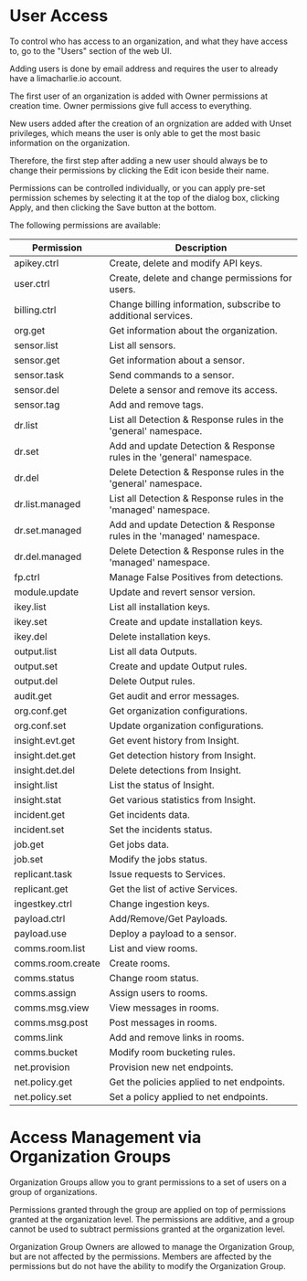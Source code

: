 # User Access

To control who has access to an organization, and what they have access to, go
to the "Users" section of the web UI.

Adding users is done by email address and requires the user to already have
a limacharlie.io account.

The first user of an organization is added with Owner permissions at creation time.
Owner permissions give full access to everything.

New users added after the creation of an orgnization are added with Unset privileges,
which means the user is only able to get the most basic information on the organization.

Therefore, the first step after adding a new user should always be to change their
permissions by clicking the Edit icon beside their name.

Permissions can be controlled individually, or you can apply pre-set permission
schemes by selecting it at the top of the dialog box, clicking Apply, and then
clicking the Save button at the bottom.

The following permissions are available:

| Permission        | Description                                                          
| ----------------- | ---------------------------------------------------------------------
| apikey.ctrl       | Create, delete and modify API keys.                                  
| user.ctrl         | Create, delete and change permissions for users.                     
| billing.ctrl      | Change billing information, subscribe to additional services.        
| org.get           | Get information about the organization.                              
| sensor.list       | List all sensors.                                                    
| sensor.get        | Get information about a sensor.                                      
| sensor.task       | Send commands to a sensor.                                           
| sensor.del        | Delete a sensor and remove its access.                               
| sensor.tag        | Add and remove tags.                                                 
| dr.list           | List all Detection & Response rules in the 'general' namespace.      
| dr.set            | Add and update Detection & Response rules in the 'general' namespace.
| dr.del            | Delete Detection & Response rules in the 'general' namespace.        
| dr.list.managed   | List all Detection & Response rules in the 'managed' namespace.      
| dr.set.managed    | Add and update Detection & Response rules in the 'managed' namespace.
| dr.del.managed    | Delete Detection & Response rules in the 'managed' namespace.        
| fp.ctrl           | Manage False Positives from detections.                              
| module.update     | Update and revert sensor version.                                    
| ikey.list         | List all installation keys.                                          
| ikey.set          | Create and update installation keys.                                 
| ikey.del          | Delete installation keys.                                            
| output.list       | List all data Outputs.                                               
| output.set        | Create and update Output rules.                                      
| output.del        | Delete Output rules.                                                 
| audit.get         | Get audit and error messages.                                        
| org.conf.get      | Get organization configurations.                                     
| org.conf.set      | Update organization configurations.                                  
| insight.evt.get   | Get event history from Insight.                                      
| insight.det.get   | Get detection history from Insight.                                  
| insight.det.del   | Delete detections from Insight.                                      
| insight.list      | List the status of Insight.                                          
| insight.stat      | Get various statistics from Insight.                                 
| incident.get      | Get incidents data.                                                  
| incident.set      | Set the incidents status.                                            
| job.get           | Get jobs data.                                                       
| job.set           | Modify the jobs status.                                              
| replicant.task    | Issue requests to Services.                                          
| replicant.get     | Get the list of active Services.                                     
| ingestkey.ctrl    | Change ingestion keys.                                               
| payload.ctrl      | Add/Remove/Get Payloads.                                             
| payload.use       | Deploy a payload to a sensor.                                        
| comms.room.list   | List and view rooms.                                                 
| comms.room.create | Create rooms.                                                        
| comms.status      | Change room status.                                                  
| comms.assign      | Assign users to rooms.                                               
| comms.msg.view    | View messages in rooms.                                              
| comms.msg.post    | Post messages in rooms.                                              
| comms.link        | Add and remove links in rooms.                                       
| comms.bucket      | Modify room bucketing rules.                                         
| net.provision     | Provision new net endpoints.                                         
| net.policy.get    | Get the policies applied to net endpoints.                           
| net.policy.set    | Set a policy applied to net endpoints.                               


# Access Management via Organization Groups
Organization Groups allow you to grant permissions to a set of users on a group of organizations.

Permissions granted through the group are applied on top of permissions granted at the organization level. The permissions are additive, and a group cannot be used to subtract permissions granted at the organization level.

Organization Group Owners are allowed to manage the Organization Group, but are not affected by the permissions. Members are affected by the permissions but do not have the ability to modify the Organization Group.